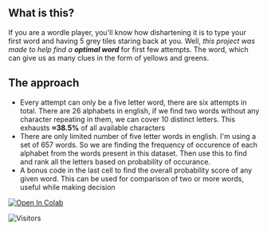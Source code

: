 


## What is this?
If you are a wordle player, you'll know how dishartening it is to type your first word and having 5 grey tiles staring back at you.
Well, *this project was made to help find a ***optimal word**** for first few attempts. The word, which can give us as many clues in the form of yellows and greens.

## The approach
* Every attempt can only be a five letter word, there are six attempts in total. There are 26 alphabets in english, if we find two words without any character repeating in them, we can cover 10 distinct letters. This exhausts **≈38.5%** of all available characters
* There are only limited number of five letter words in english. I'm using a set of 657 words. So we are finding the frequency of occurence of each alphabet from the words present in this dataset. Then use this to find and rank all the letters based on probability of occurance.
* A bonus code in the last cell to find the overall probability score of any given word. This can be used for comparison of two or more words, useful while making decision



[![Open In Colab](https://colab.research.google.com/assets/colab-badge.svg)](https://colab.research.google.com/github/inboxsgk/wordle-word-hack/blob/main/wordle_startwords_finder.ipynb)

![Visitors](https://api.visitorbadge.io/api/visitors?path=https%3A%2F%2Fgithub.com%2Finboxsgk%2Fwordle-word-hack&label=Views&countColor=%23263759)

